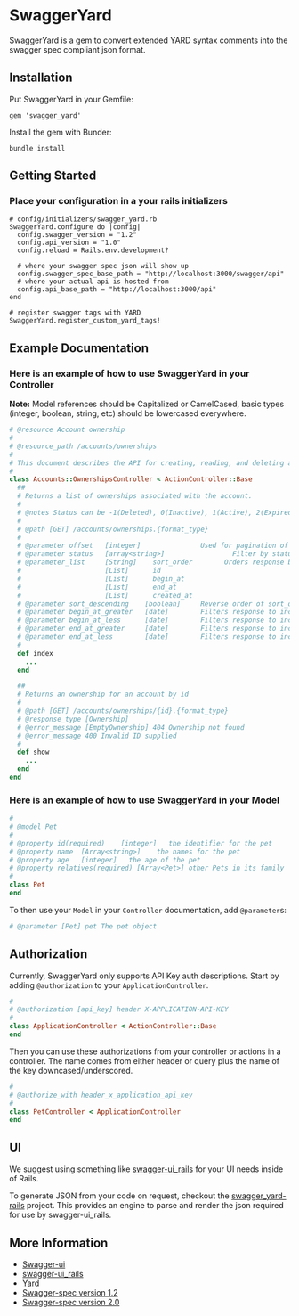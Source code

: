 # SwaggerYard #

SwaggerYard is a gem to convert extended YARD syntax comments into the swagger spec compliant json format.

## Installation ##

Put SwaggerYard in your Gemfile:

    gem 'swagger_yard'

Install the gem with Bunder:

    bundle install


## Getting Started ##

### Place your configuration in a your rails initializers ###

    # config/initializers/swagger_yard.rb
    SwaggerYard.configure do |config|
      config.swagger_version = "1.2"
      config.api_version = "1.0"
      config.reload = Rails.env.development?

      # where your swagger spec json will show up
      config.swagger_spec_base_path = "http://localhost:3000/swagger/api"
      # where your actual api is hosted from
      config.api_base_path = "http://localhost:3000/api"
    end

    # register swagger tags with YARD
    SwaggerYard.register_custom_yard_tags!

## Example Documentation ##

### Here is an example of how to use SwaggerYard in your Controller ###

**Note:** Model references should be Capitalized or CamelCased, basic types (integer, boolean, string, etc) should be lowercased everywhere.

```ruby
# @resource Account ownership
#
# @resource_path /accounts/ownerships
#
# This document describes the API for creating, reading, and deleting account ownerships.
#
class Accounts::OwnershipsController < ActionController::Base
  ##
  # Returns a list of ownerships associated with the account.
  #
  # @notes Status can be -1(Deleted), 0(Inactive), 1(Active), 2(Expired) and 3(Cancelled).
  #
  # @path [GET] /accounts/ownerships.{format_type}
  #
  # @parameter offset   [integer]               Used for pagination of response data (default: 25 items per response). Specifies the offset of the next block of data to receive.
  # @parameter status   [array<string>]                 Filter by status. (e.g. status[]=1&status[]=2&status[]=3).
  # @parameter_list     [String]    sort_order        Orders response by fields. (e.g. sort_order=created_at).
  #                     [List]      id
  #                     [List]      begin_at
  #                     [List]      end_at
  #                     [List]      created_at
  # @parameter sort_descending    [boolean]     Reverse order of sort_order sorting, make it descending.
  # @parameter begin_at_greater   [date]        Filters response to include only items with begin_at >= specified timestamp (e.g. begin_at_greater=2012-02-15T02:06:56Z).
  # @parameter begin_at_less      [date]        Filters response to include only items with begin_at <= specified timestamp (e.g. begin_at_less=2012-02-15T02:06:56Z).
  # @parameter end_at_greater     [date]        Filters response to include only items with end_at >= specified timestamp (e.g. end_at_greater=2012-02-15T02:06:56Z).
  # @parameter end_at_less        [date]        Filters response to include only items with end_at <= specified timestamp (e.g. end_at_less=2012-02-15T02:06:56Z).
  #
  def index
    ...
  end

  ##
  # Returns an ownership for an account by id
  # 
  # @path [GET] /accounts/ownerships/{id}.{format_type}
  # @response_type [Ownership]
  # @error_message [EmptyOwnership] 404 Ownership not found
  # @error_message 400 Invalid ID supplied
  #
  def show
    ...
  end
end
```

### Here is an example of how to use SwaggerYard in your Model ###

```ruby
#
# @model Pet
#
# @property id(required)    [integer]   the identifier for the pet
# @property name  [Array<string>]    the names for the pet
# @property age   [integer]   the age of the pet
# @property relatives(required) [Array<Pet>] other Pets in its family
#
class Pet
end
```

To then use your `Model` in your `Controller` documentation, add `@parameter`s:

```ruby
# @parameter [Pet] pet The pet object
```

## Authorization ##

Currently, SwaggerYard only supports API Key auth descriptions. Start by adding `@authorization` to your `ApplicationController`.

```ruby
#
# @authorization [api_key] header X-APPLICATION-API-KEY
#
class ApplicationController < ActionController::Base
end
```

Then you can use these authorizations from your controller or actions in a controller. The name comes from either header or query plus the name of the key downcased/underscored.

```ruby
#
# @authorize_with header_x_application_api_key
#
class PetController < ApplicationController
end
```

## UI ##

We suggest using something like [swagger-ui_rails](https://github.com/3scale/swagger-ui_rails/tree/dev-2.1.3) for your UI needs inside of Rails.

To generate JSON from your code on request, checkout the [swagger_yard-rails](https://github.com/tpitale/swagger_yard-rails) project. This provides an engine to parse and render the json required for use by swagger-ui_rails.

## More Information ##

* [Swagger-ui](https://github.com/wordnik/swagger-ui)
* [swagger-ui_rails](https://github.com/3scale/swagger-ui_rails/tree/dev-2.1.3)
* [Yard](https://github.com/lsegal/yard)
* [Swagger-spec version 1.2](https://github.com/wordnik/swagger-spec/blob/master/versions/1.2.md)
* [Swagger-spec version 2.0](https://github.com/wordnik/swagger-spec/blob/master/versions/2.0.md)
